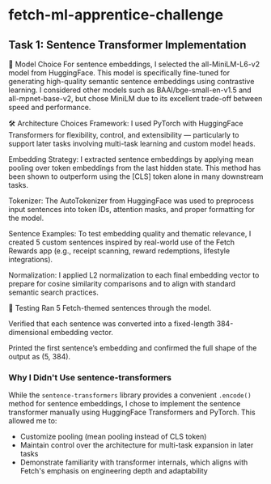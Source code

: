 # fetch-ml-apprentice-challenge

## Task 1: Sentence Transformer Implementation
🧠 Model Choice
For sentence embeddings, I selected the all-MiniLM-L6-v2 model from HuggingFace. This model is specifically fine-tuned for generating high-quality semantic sentence embeddings using contrastive learning. I considered other models such as BAAI/bge-small-en-v1.5 and all-mpnet-base-v2, but chose MiniLM due to its excellent trade-off between speed and performance.

🛠️ Architecture Choices Framework: I used PyTorch with HuggingFace Transformers for flexibility, control, and extensibility — particularly to support later tasks involving multi-task learning and custom model heads.

Embedding Strategy: I extracted sentence embeddings by applying mean pooling over token embeddings from the last hidden state. This method has been shown to outperform using the [CLS] token alone in many downstream tasks.

Tokenizer: The AutoTokenizer from HuggingFace was used to preprocess input sentences into token IDs, attention masks, and proper formatting for the model.

Sentence Examples: To test embedding quality and thematic relevance, I created 5 custom sentences inspired by real-world use of the Fetch Rewards app (e.g., receipt scanning, reward redemptions, lifestyle integrations).

Normalization: I applied L2 normalization to each final embedding vector to prepare for cosine similarity comparisons and to align with standard semantic search practices.

🧪 Testing Ran 5 Fetch-themed sentences through the model.

Verified that each sentence was converted into a fixed-length 384-dimensional embedding vector.

Printed the first sentence’s embedding and confirmed the full shape of the output as (5, 384).

### Why I Didn't Use sentence-transformers

While the `sentence-transformers` library provides a convenient `.encode()` method for sentence embeddings, I chose to implement the sentence transformer manually using HuggingFace Transformers and PyTorch. This allowed me to:
- Customize pooling (mean pooling instead of CLS token)
- Maintain control over the architecture for multi-task expansion in later tasks
- Demonstrate familiarity with transformer internals, which aligns with Fetch's emphasis on engineering depth and adaptability
